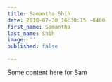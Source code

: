 ```yaml
---
title: Samantha Shih
date: 2018-07-30 16:38:15 -0400
first_name: Samantha
last_name: Shih
image: ''
published: false

---
```

Some content here for Sam
